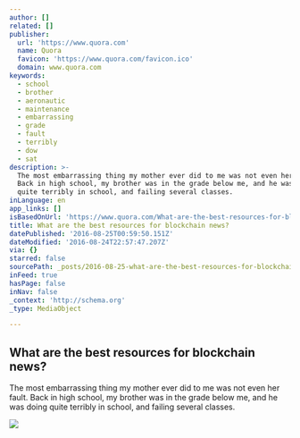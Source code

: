 ```yaml
---
author: []
related: []
publisher:
  url: 'https://www.quora.com'
  name: Quora
  favicon: 'https://www.quora.com/favicon.ico'
  domain: www.quora.com
keywords:
  - school
  - brother
  - aeronautic
  - maintenance
  - embarrassing
  - grade
  - fault
  - terribly
  - dow
  - sat
description: >-
  The most embarrassing thing my mother ever did to me was not even her fault.
  Back in high school, my brother was in the grade below me, and he was doing
  quite terribly in school, and failing several classes.
inLanguage: en
app_links: []
isBasedOnUrl: 'https://www.quora.com/What-are-the-best-resources-for-blockchain-news'
title: What are the best resources for blockchain news?
datePublished: '2016-08-25T00:59:50.151Z'
dateModified: '2016-08-24T22:57:47.207Z'
via: {}
starred: false
sourcePath: _posts/2016-08-25-what-are-the-best-resources-for-blockchain-news.md
inFeed: true
hasPage: false
inNav: false
_context: 'http://schema.org'
_type: MediaObject

---
```

<article style=""><h1>What are the best resources for blockchain news?</h1><p>The most embarrassing thing my mother ever did to me was not even her fault. Back in high school, my brother was in the grade below me, and he was doing quite terribly in school, and failing several classes.</p><img src="https://qph.ec.quoracdn.net/main-custom-t-2062-600x315-qjmtqleynbagbfblteuvfhgyzmpbrhdu.jpeg" /></article>